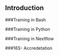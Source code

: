 ## Introduction


###Training in Bash

###Training in Python

###Training in Nextflow

###16S- Accredetation
